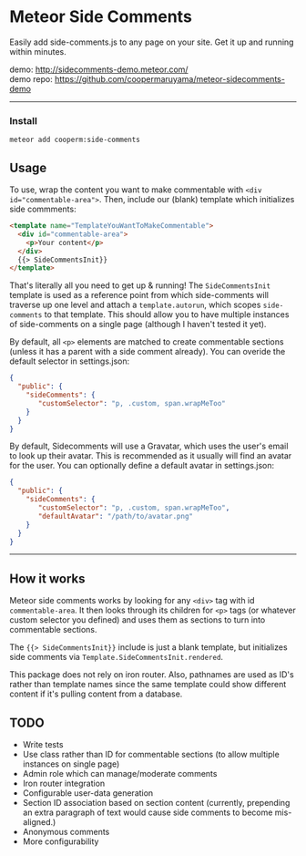 # Meteor Side Comments

Easily add side-comments.js to any page on your site. Get it up and running
within minutes.

demo: http://sidecomments-demo.meteor.com/  
demo repo: https://github.com/coopermaruyama/meteor-sidecomments-demo

---

### Install

~~~
meteor add cooperm:side-comments
~~~


## Usage
To use, wrap the content you want to make commentable with
`<div id="commentable-area">`. Then, include our (blank) template which
initializes side commments:

~~~html
<template name="TemplateYouWantToMakeCommentable">
  <div id="commentable-area">
    <p>Your content</p>
  </div>
  {{> SideCommentsInit}}
</template>
~~~

That's literally all you need to get up & running! The `SideCommentsInit`
template is used as a reference point from which side-comments will traverse up
one level and attach a `template.autorun`, which scopes `side-comments` to that
template. This should allow you to have multiple instances of side-comments on a
single page (although I haven't tested it yet).

By default, all `<p>` elements are matched to create commentable sections
(unless it has a parent with a side comment already). You can overide the
default selector in settings.json:

~~~json
{
  "public": {
    "sideComments": {
       "customSelector": "p, .custom, span.wrapMeToo"
    }
  }
}
~~~


By default, Sidecomments will use a Gravatar, which uses the user's email to
look up their avatar. This is recommended as it usually will find an avatar for
the user. You can optionally define a default avatar in settings.json:

~~~json
{
  "public": {
    "sideComments": {
       "customSelector": "p, .custom, span.wrapMeToo",
       "defaultAvatar": "/path/to/avatar.png"
    }
  }
}
~~~

---

## How it works

Meteor side comments works by looking for any `<div>` tag with id `commentable-area`.
It then looks through its children for `<p>` tags (or whatever custom selector you defined) and uses them as sections to
turn into commentable sections.

The `{{> SideCommentsInit}}` include is just a blank template, but initializes
side comments via `Template.SideCommentsInit.rendered`.

This package does not rely on iron router. Also, pathnames are used as ID's
rather than template names since the same template could show different content
if it's pulling content from a database.



## TODO

* Write tests
* Use class rather than ID for commentable sections (to allow multiple
   instances on single page)
* Admin role which can manage/moderate comments
* Iron router integration
* Configurable user-data generation
* Section ID association based on section content (currently, prepending an
  extra paragraph of text would cause side comments to become mis-aligned.)
* Anonymous comments
* More configurability
